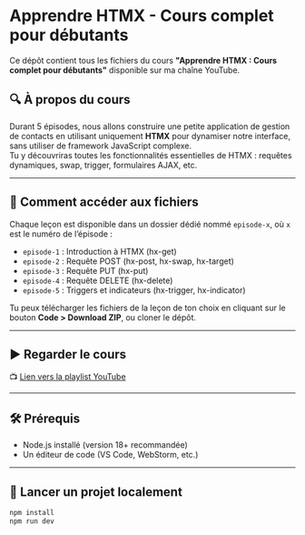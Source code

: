 # Apprendre HTMX - Cours complet pour débutants

Ce dépôt contient tous les fichiers du cours **"Apprendre HTMX : Cours complet pour débutants"** disponible sur ma chaîne YouTube.

## 🔍 À propos du cours

Durant 5 épisodes, nous allons construire une petite application de gestion de contacts en utilisant uniquement **HTMX** pour dynamiser notre interface, sans utiliser de framework JavaScript complexe.  
Tu y découvriras toutes les fonctionnalités essentielles de HTMX : requêtes dynamiques, swap, trigger, formulaires AJAX, etc.

---

## 📁 Comment accéder aux fichiers

Chaque leçon est disponible dans un dossier dédié nommé `episode-x`, où `x` est le numéro de l’épisode :

- `episode-1` : Introduction à HTMX (hx-get)
- `episode-2` : Requête POST (hx-post, hx-swap, hx-target)
- `episode-3` : Requête PUT (hx-put)
- `episode-4` : Requête DELETE (hx-delete)
- `episode-5` : Triggers et indicateurs (hx-trigger, hx-indicator)

Tu peux télécharger les fichiers de la leçon de ton choix en cliquant sur le bouton **Code > Download ZIP**, ou cloner le dépôt.

---

## ▶️ Regarder le cours

📺 [Lien vers la playlist YouTube](https://www.youtube.com/playlist?list=PLkHw7J3J2iar80NS9Gjklfwhee_wjOQEf)

---

## 🛠 Prérequis

- Node.js installé (version 18+ recommandée)
- Un éditeur de code (VS Code, WebStorm, etc.)

---

## 🚀 Lancer un projet localement

```bash
npm install
npm run dev
